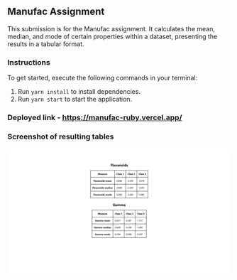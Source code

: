 ## Manufac Assignment

This submission is for the Manufac assignment. It calculates the mean, median, and mode of certain properties within a dataset, presenting the results in a tabular format.

### Instructions

To get started, execute the following commands in your terminal:

1. Run `yarn install` to install dependencies.
2. Run `yarn start` to start the application.

### Deployed link - https://manufac-ruby.vercel.app/

### Screenshot of resulting tables

![Screenshot](image.png)
